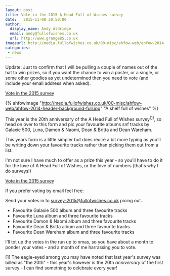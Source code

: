 ```yaml
---
layout: post
title: Vote in the 2015 A Head Full of Wishes survey
date:   2015-11-08 20:50:00
author:
  display_name: Andy Aldridge
  email: andy@fullofwishes.co.uk
  url: http://www.grange85.co.uk
imageurl: http://media.fullofwishes.co.uk/00-misc/ahfow-web/ahfow-2014-header-background-full.jpg
categories:
 - news
---
```


<p class="text-success">Update: Just to confirm that I will be pulling a couple of names out of the hat to win prizes, so if you want the chance to win a poster, or a single, or some other goodies as yet undetermined then you need to vote (and include your email address when asked).</p>

<p class="text-center lead"><a href="https://docs.google.com/forms/d/1DkGhsGsl3FvRbq5DWTg-pU820TDD-ZcQYDjjAN_eGvc/viewform" class="btn btn-primary">Vote in the 2015 survey</a></p>

{% ahfowimage "http://media.fullofwishes.co.uk/00-misc/ahfow-web/ahfow-2014-header-background-full.jpg" "A shelf full of wishes" %}

<p class="lead">This year is the 20th anniversary of the A Head Full of Wishes survey<sup><a href="#footnote-1">[1]</a></sup>, so head on over to this form and pic your favourite albums snf tracks by Galaxie 500, Luna, Damon &amp; Naomi, Dean &amp; Britta and Dean Wareham.</p>
<p>This years form is a little simpler but does reuire a bit more typing as you'll be writing down your favourite tracks rather than picking them out from a list.</p>
<p>I'm not sure I have much to offer as a prize this year - so you'll have to do it for the love of A Head Full of Wishes, or the love of numbers (that's why I do surveys!)</p>

<p class="text-center lead"><a href="https://docs.google.com/forms/d/1DkGhsGsl3FvRbq5DWTg-pU820TDD-ZcQYDjjAN_eGvc/viewform" class="btn btn-primary">Vote in the 2015 survey</a></p>

<p>If you prefer voting by email feel free:</p>

<p>Send your votes in to <a href="mailto:survey-2015@fullofwishes.co.uk?subject=2015%20survey">survey-2015@fullofwishes.co.uk</a> picing out...</p>
<ul>
<li>Favourite Galaxie 500 album and three favourite tracks</li>
<li>Favourite Luna album and three favourite tracks</li>
<li>Favourite Damon & Naomi album and three favourite tracks</li>
<li>Favourite Dean & Britta album and three favourite tracks</li>
<li>Favourite Dean Wareham album and three favourite tracks</li>
</ul>
<p>I'll tot up the votes in the run up to xmas, so you have about a month to ponder your votes - and a month of me harrassing you to vote.</p>
<p class="text-muted" id="footnote-1">[1] The eagle-eyed among you may have noted that last year's survey was billed as "the 20th" - this year's however is the 20th <em>anniversary</em> of the first survey - I can find something to celebrate every year!</p>

